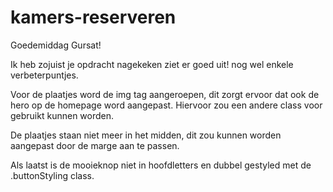 # kamers-reserveren

Goedemiddag Gursat!

Ik heb zojuist je opdracht nagekeken ziet er goed uit! nog wel enkele verbeterpuntjes.

Voor de plaatjes word de img tag aangeroepen, dit zorgt ervoor dat ook de hero op de homepage word aangepast. Hiervoor zou een andere class voor gebruikt kunnen worden.

De plaatjes staan niet meer in het midden, dit zou kunnen worden aangepast door de marge aan te passen.

Als laatst is de mooieknop niet in hoofdletters en dubbel gestyled met de .buttonStyling class.